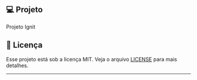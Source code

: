 
## 💻 Projeto

Projeto Ignit

## 📝 Licença

Esse projeto está sob a licença MIT. Veja o arquivo [LICENSE](LICENSE) para mais detalhes.

---





